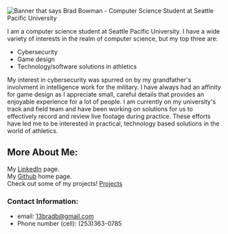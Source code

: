 <img src="https://raw.githubusercontent.com/bowmanb1/Brad-Bowman-Portfolio/master/Portfolio-Header.png" alt="Banner that says Brad Bowman - Computer Science Student at Seattle Pacific University">

I am a computer science student at Seattle Pacific University. I have a wide variety of interests in the realm of computer science, but my top three are: 
- Cybersecurity
- Game design
- Technology/software solutions in athletics

My interest in cybersecurity was spurred on by my grandfather's involvment in intelligence work for the military. I have always had an affinity for game design as I appreciate small, careful details that provides an enjoyable experience for a lot of people. I am currently on my university's track and field team and have been working on solutions for us to effectively record and review live footage during practice. These efforts have led me to be interested in practical, technology based solutions in the world of athletics.

## More About Me: 
My <a href="https://www.linkedin.com/in/brad-bowman-198185188/">LinkedIn</a> page. <br>
My <a href="https://github.com/bowmanb1">Github</a> home page. <br>
Check out some of my projects! <a href="https://github.com/bowmanb1/Brad-Bowman-Portfolio/tree/main/Projects">Projects</a> <br>

### Contact Information: 
- email: 13bradb@gmail.com
- Phone number (cell): (253)363-0785
